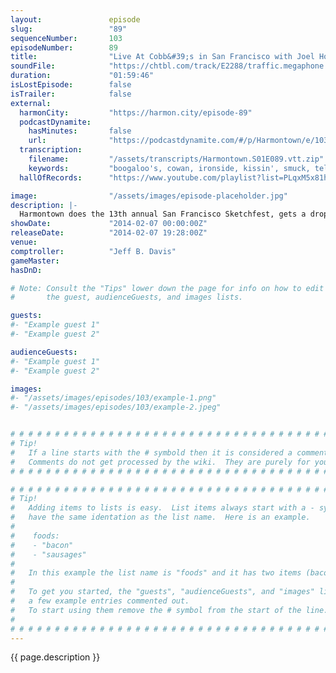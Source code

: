 ```yaml
---
layout:               episode
slug:                 "89"
sequenceNumber:       103
episodeNumber:        89
title:                "Live At Cobb&#39;s in San Francisco with Joel Hodgson"
soundFile:            "https://chtbl.com/track/E2288/traffic.megaphone.fm/STA8934035172.mp3?updated=1555718341"
duration:             "01:59:46"
isLostEpisode:        false
isTrailer:            false
external:
  harmonCity:         "https://harmon.city/episode-89"
  podcastDynamite:
    hasMinutes:       false
    url:              "https://podcastdynamite.com/#/p/Harmontown/e/103/89"
  transcription:
    filename:         "/assets/transcripts/Harmontown.S01E089.vtt.zip"
    keywords:         "boogaloo's, cowan, ironside, kissin', smuck, telemvarnah, cobbs, gashes, jolene, headboard, zarda, eva, televarna, tipper, rites, zit, owning, sedentary, slogans, cashew, tor, defendant, betrothed, pleading, parton"
  hallOfRecords:      "https://www.youtube.com/playlist?list=PLqxM5x81hNOZ3io55H0gPCjPcLUslaNMi"

image:                "/assets/images/episode-placeholder.jpg"
description: |-
  Harmontown does the 13th annual San Francisco Sketchfest, gets a drop in from Mystery Science Theater 3000's Joel Hodgson and later on, the show goes straight Maury Povich.
showDate:             "2014-02-07 00:00:00Z"
releaseDate:          "2014-02-07 19:28:00Z"
venue:                
comptroller:          "Jeff B. Davis"
gameMaster:           
hasDnD:               

# Note: Consult the "Tips" lower down the page for info on how to edit
#       the guest, audienceGuests, and images lists.

guests:
#- "Example guest 1"
#- "Example guest 2"

audienceGuests:
#- "Example guest 1"
#- "Example guest 2"

images:
#- "/assets/images/episodes/103/example-1.png"
#- "/assets/images/episodes/103/example-2.jpeg"


# # # # # # # # # # # # # # # # # # # # # # # # # # # # # # # # # # # # # # # # # # # # #
# Tip!
#   If a line starts with the # symbold then it is considered a comment.
#   Comments do not get processed by the wiki.  They are purely for your information.
# # # # # # # # # # # # # # # # # # # # # # # # # # # # # # # # # # # # # # # # # # # # #

# # # # # # # # # # # # # # # # # # # # # # # # # # # # # # # # # # # # # # # # # # # # #
# Tip!
#   Adding items to lists is easy.  List items always start with a - symbol and have
#   have the same identation as the list name.  Here is an example.
#
#    foods:
#    - "bacon"
#    - "sausages"
#
#   In this example the list name is "foods" and it has two items (bacon, and sausages).
#
#   To get you started, the "guests", "audienceGuests", and "images" lists below have
#   a few example entries commented out.
#   To start using them remove the # symbol from the start of the line.
#
# # # # # # # # # # # # # # # # # # # # # # # # # # # # # # # # # # # # # # # # # # # # #
---
```


<!-- The episode description will be rendered here -->
{{ page.description }}

<!-- Add your content BELOW here -->
<!-- vvvvvvvvvvvvvvvvvvvvvvvvvvv -->




<!-- ^^^^^^^^^^^^^^^^^^^^^^^^^^^ -->
<!-- Add your content ABOVE here -->

<!-- The episode gallery will be rendered here -->